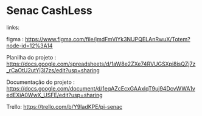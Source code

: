 # Senac CashLess


links:

figma : https://www.figma.com/file/jmdFmViYk3NUPQELAnRwuX/Totem?node-id=12%3A14

Planilha do projeto : https://docs.google.com/spreadsheets/d/1aW8e2ZXe74RVUGSXpi8isQZj7z_rCaOtU2utYj3I7zs/edit?usp=sharing

Documentação do projeto : https://docs.google.com/document/d/1eqAZcEcxGAAxlqT9uj94DcvWWA1vedEXiA0WwX_USFE/edit?usp=sharing

Trello: https://trello.com/b/Y9IadKPE/pi-senac

